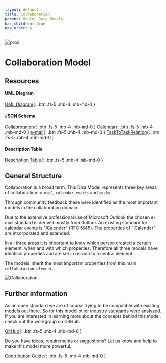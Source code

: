 ```yaml
---
layout: default
title: Collaboration
parent: Master Data Models
has_children: true
nav_order: 4
---
```


![prod](https://img.shields.io/badge/Status-Production-brightgreen.svg)

# **Collaboration Model**

## Resources

#### UML Diagram
[UML Diagram](https://github.com/openintegrationhub/openintegrationhub.github.io/blob/master/assets/DataModels/Collaboration/OIH_collaboration.png){: .btn .fs-5 .mb-4 .mb-md-0 }
#### JSON Schema
[Collabrotation](https://github.com/openintegrationhub/openintegrationhub.github.io/blob/master/assets/DataModels/Documents/collaborationElement.json){: .btn .fs-5 .mb-4 .mb-md-0 }
[Calendar](https://github.com/openintegrationhub/openintegrationhub.github.io/blob/master/assets/DataModels/Documents/calendarEvent.json){: .btn .fs-5 .mb-4 .mb-md-0 }
[e-mail](https://github.com/openintegrationhub/openintegrationhub.github.io/blob/master/assets/DataModels/Documents/email.json){: .btn .fs-5 .mb-4 .mb-md-0 }
[TaskToTaskRelation](https://github.com/openintegrationhub/openintegrationhub.github.io/blob/master/assets/DataModels/Documents/TaskToTaskRelationjson){: .btn .fs-5 .mb-4 .mb-md-0 }
#### Description Table
[Description Table](https://openintegrationhub.github.io//docs/Data%20Models/Collaboration/CollaborationDescriptionTable.html){: .btn .fs-5 .mb-4 .mb-md-0 }


## General Structure

Collaboration is a broad term. This Data Model represents three key areas of collaboration: `e-mail`, `calendar events` and `tasks`.

Through community feedback these were identified as the most important models in the collaboration domain.

Due to the extensive professional use of Microsoft Outlook the chosen e-mail standard is derived mostly from Outlook
An existing standard for calendar events is "iCalender" (RFC 5545). The properties of "iCalender" are incorporated and extended.

In all three areas it is important to know which person created a certain element, when and with which properties. Therefore all three models have identical properties and are set in relation to a central element.

The models inherit the most important properties from this main `collaboration element`.

![Collaboration](https://github.com/openintegrationhub/openintegrationhub.github.io/blob/master/assets/DataModels/Collaboration/OIH_collaboration.png)



## Further information
As an open standard we are of course trying to be compatible with existing models out there. So for this model other industry standards were analyzed. If you are interested in learning more about the concepts behind this model, check out the workgroup on GitHub.

[GitHub](https://github.com/openintegrationhub/Data-and-Domain-Models){: .btn .fs-5 .mb-4 .mb-md-0 }

Do you have ideas, requirements or suggestions? Let us know and help to make this model more powerful.

[Contribution Guide](https://github.com/openintegrationhub/Data-and-Domain-Models/blob/master/CONTRIBUTING.md){: .btn .fs-5 .mb-4 .mb-md-0 }
